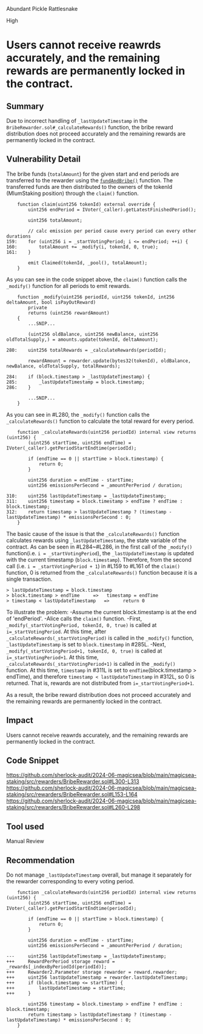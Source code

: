 Abundant Pickle Rattlesnake

High

# Users cannot receive reawrds accurately, and the remaining rewards are permanently locked in the contract.

## Summary
Due to incorrect handling of `_lastUpdateTimestamp` in the `BribeRewarder.sol#_calculateRewards()` function, the bribe reward distribution does not proceed accurately and the remaining rewards are permanently locked in the contract.
## Vulnerability Detail
The bribe funds (`totalAmount`) for the given start and end periods are transferred to the rewarder using the [`fundAndBribe()`](https://github.com/sherlock-audit/2024-06-magicsea/blob/main/magicsea-staking/src/rewarders/BribeRewarder.sol#L111-L124) function. The transferred funds are then distributed to the owners of the tokenId (MlumStaking position) through the `claim()` function.
```solidity
    function claim(uint256 tokenId) external override {
        uint256 endPeriod = IVoter(_caller).getLatestFinishedPeriod();

        uint256 totalAmount;

        // calc emission per period cause every period can every other durations
159:    for (uint256 i = _startVotingPeriod; i <= endPeriod; ++i) {
160:        totalAmount += _modify(i, tokenId, 0, true);
161:    }

        emit Claimed(tokenId, _pool(), totalAmount);
    }
```
As you can see in the code snippet above, the `claim()` function calls the `_modify()` function for all periods to emit rewards.
```solidity
    function _modify(uint256 periodId, uint256 tokenId, int256 deltaAmount, bool isPayOutReward)
        private
        returns (uint256 rewardAmount)
    {
        ...SNIP...

        (uint256 oldBalance, uint256 newBalance, uint256 oldTotalSupply,) = amounts.update(tokenId, deltaAmount);

280:    uint256 totalRewards = _calculateRewards(periodId);

        rewardAmount = rewarder.update(bytes32(tokenId), oldBalance, newBalance, oldTotalSupply, totalRewards);

284:    if (block.timestamp > _lastUpdateTimestamp) {
285:        _lastUpdateTimestamp = block.timestamp;
286:    }

        ...SNIP...
    }
```
As you can see in #L280, the `_modify()` function calls the `_calculateRewards()` function to calculate the total reward for every period.
```solidity
    function _calculateRewards(uint256 periodId) internal view returns (uint256) {
        (uint256 startTime, uint256 endTime) = IVoter(_caller).getPeriodStartEndtime(periodId);

        if (endTime == 0 || startTime > block.timestamp) {
            return 0;
        }

        uint256 duration = endTime - startTime;
        uint256 emissionsPerSecond = _amountPerPeriod / duration;

310:    uint256 lastUpdateTimestamp = _lastUpdateTimestamp;
311:    uint256 timestamp = block.timestamp > endTime ? endTime : block.timestamp;
312:    return timestamp > lastUpdateTimestamp ? (timestamp - lastUpdateTimestamp) * emissionsPerSecond : 0;
    }
```
The basic cause of the issue is that the `_calculateRewards()` function calculates rewards using `_lastUpdateTimestamp`, the state variable of the contract.
As can be seen in #L284~#L286, in the first call of the `_modify()` function(i.e. `i = _startVotingPeriod`), the `_lastUpdateTimestamp` is updated with the current timestamp (`block.timestamp`).
Therefore, from the second call (i.e. `i = _startVotingPeriod + 1`) in #L159 to #L161 of the `claim()` function, 0 is returned from the `_calculateRewards()` function because it is a single transaction.

    > lastUpdateTimestamp = block.timestamp
    > block.timestamp > endTime     =>   timestamp = endTime
    > timestamp < lastUpdateTimestamp   =>     return 0


To illustrate the problem:
 -Assume the current block.timestamp is at the end of 'endPeriod'.
 -Alice calls the `claim()` function.
 -First, `_modify(_startVotingPeriod, tokenId, 0, true)` is called at `i=_startVotingPeriod`.
  At this time, after `_calculateRewards(_startVotingPeriod)` is called in the `_modify()` function, `_lastUpdateTimestamp` is set to `block.timestamp` in #285L.
 -Next, `_modify(_startVotingPeriod+1, tokenId, 0, true)` is called at `i=_startVotingPeriod+1`.
  At this time, `_calculateRewards(_startVotingPeriod+1)` is called in the `_modify()` function.
  At this time, `timestamp` in #311L is set to `endTime`(block.timestamp > endTime), and therefore `timestamp < lastUpdateTimestamp` in #312L, so 0 is returned.
  That is, rewards are not distributed from `i=_startVotingPeriod+1`.

As a result, the bribe reward distribution does not proceed accurately and the remaining rewards are permanently locked in the contract.
## Impact
Users cannot receive reawrds accurately, and the remaining rewards are permanently locked in the contract.
## Code Snippet
https://github.com/sherlock-audit/2024-06-magicsea/blob/main/magicsea-staking/src/rewarders/BribeRewarder.sol#L300-L313
https://github.com/sherlock-audit/2024-06-magicsea/blob/main/magicsea-staking/src/rewarders/BribeRewarder.sol#L153-L164
https://github.com/sherlock-audit/2024-06-magicsea/blob/main/magicsea-staking/src/rewarders/BribeRewarder.sol#L260-L298
## Tool used

Manual Review

## Recommendation
Do not manage `_lastUpdateTimestamp` overall, but manage it separately for the rewarder corresponding to every voting period.
```solidity
    function _calculateRewards(uint256 periodId) internal view returns (uint256) {
        (uint256 startTime, uint256 endTime) = IVoter(_caller).getPeriodStartEndtime(periodId);

        if (endTime == 0 || startTime > block.timestamp) {
            return 0;
        }

        uint256 duration = endTime - startTime;
        uint256 emissionsPerSecond = _amountPerPeriod / duration;

---     uint256 lastUpdateTimestamp = _lastUpdateTimestamp;
+++     RewardPerPeriod storage reward = _rewards[_indexByPeriodId(periodId)];
+++     Rewarder2.Parameter storage rewarder = reward.rewarder;
+++     uint256 lastUpdateTimestamp = rewarder.lastUpdateTimestamp;
+++     if (block.timestamp <= startTime) {
+++         lastUpdateTimestamp = startTime;
+++     }

        uint256 timestamp = block.timestamp > endTime ? endTime : block.timestamp;
        return timestamp > lastUpdateTimestamp ? (timestamp - lastUpdateTimestamp) * emissionsPerSecond : 0;
    }
```